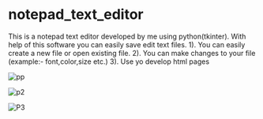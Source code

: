 # notepad_text_editor
This is a notepad text editor developed by me using python(tkinter).
With help of this software you can easily save edit text files.
1). You can easily create a new file or open existing file.
2). You can make changes to your file (example:- font,color,size etc.)
3). Use yo develop html pages


![pp](https://user-images.githubusercontent.com/51476454/86323094-d16e4f00-bc59-11ea-8ae9-fb9b152823a1.PNG)

![p2](https://user-images.githubusercontent.com/51476454/86323334-4b9ed380-bc5a-11ea-8b57-1718298ac20a.PNG)

![P3](https://user-images.githubusercontent.com/51476454/86323358-53f70e80-bc5a-11ea-8e17-509c31d894d8.PNG)



